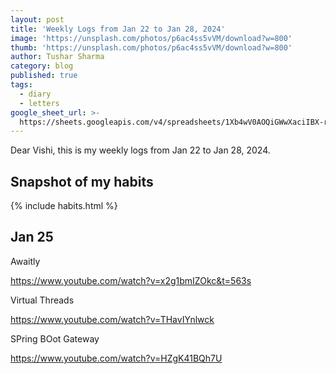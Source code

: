 ```yaml
---
layout: post
title: 'Weekly Logs from Jan 22 to Jan 28, 2024'
image: 'https://unsplash.com/photos/p6ac4ss5vVM/download?w=800'
thumb: 'https://unsplash.com/photos/p6ac4ss5vVM/download?w=800'
author: Tushar Sharma
category: blog
published: true
tags:
  - diary
  - letters
google_sheet_url: >-
  https://sheets.googleapis.com/v4/spreadsheets/1Xb4wV0AOQiGWwXaciIBX-rkFebzg8DlAcRcClshyAnA/values/Habits!A39:T50?alt=json&key=AIzaSyCgYRKf_apK3TUSYGO9WhQ5dN-ukY4H0gw
---
```


Dear Vishi, this is my weekly logs from Jan 22 to Jan 28, 2024.<!-- truncate_here -->

## Snapshot of my habits

{% include habits.html %}

## Jan 25

Awaitly 

https://www.youtube.com/watch?v=x2g1bmIZOkc&t=563s

Virtual Threads

https://www.youtube.com/watch?v=THavIYnlwck

SPring BOot Gateway 

https://www.youtube.com/watch?v=HZgK41BQh7U